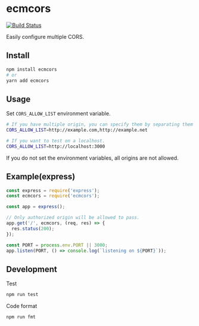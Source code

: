 # ecmcors

[![Build Status](https://travis-ci.org/shinshin86/ecmcors.svg?branch=master)](https://travis-ci.org/shinshin86/ecmcors)

Easily configure multiple CORS.

## Install

```bash
npm install ecmcors
# or
yarn add ecmcors
```

## Usage

Set `CORS_ALLOW_LIST` environment variable.

```bash
# If you have multiple origin, you can specify them by separating them with a comma.
CORS_ALLOW_LIST=http://example.com,http://example.net

# If you want to test on a localhost.
CORS_ALLOW_LIST=http://localhost:3000
```

If you do not set the environment variables, all origins are not allowed.

## Example(express)

```javascript
const express = require('express');
const ecmcors = require('ecmcors');

const app = express();

// Only authorized origin will be allowed to pass.
app.get('/', ecmcors, (req, res) => {
  res.status(200);
});

const PORT = process.env.PORT || 3000;
app.listen(PORT, () => console.log(`listening on ${PORT}`));
```

## Development

Test

```bash
npm run test
```

Code format

```bash
npm run fmt
```
